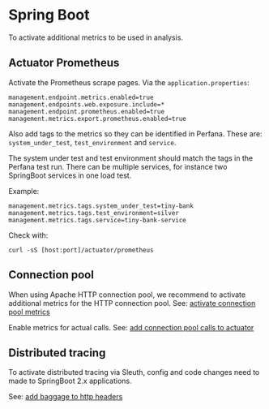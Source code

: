# Spring Boot

To activate additional metrics to be used in analysis.

## Actuator Prometheus

Activate the Prometheus scrape pages. Via the `application.properties`:

```
management.endpoint.metrics.enabled=true
management.endpoints.web.exposure.include=*
management.endpoint.prometheus.enabled=true
management.metrics.export.prometheus.enabled=true
```

Also add tags to the metrics so they can be identified in Perfana.
These are: `system_under_test`, `test_environment` and `service`.

The system under test and test environment should match the tags in the Perfana test run.
There can be multiple services, for instance two SpringBoot services in one load test.

Example:
```
management.metrics.tags.system_under_test=tiny-bank
management.metrics.tags.test_environment=silver
management.metrics.tags.service=tiny-bank-service
```

Check with:

    curl -sS [host:port]/actuator/prometheus

## Connection pool

When using Apache HTTP connection pool, we recommend to activate additional metrics for the HTTP connection pool.
See: [activate connection pool metrics](activate-connection-pool-metrics.md)

Enable metrics for actual calls.
See: [add connection pool calls to actuator](add-connection-pool-calls-to-actuator.md)

## Distributed tracing

To activate distributed tracing via Sleuth, config and code changes need to made to SpringBoot 2.x applications.

See: [add baggage to http headers](add-baggage-to-http-headers.md)


